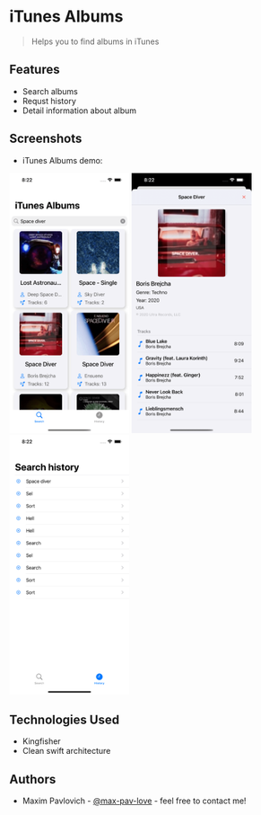 # iTunes Albums
> Helps you to find albums in iTunes

## Features
- Search albums
- Requst history 
- Detail information about album

## Screenshots
- iTunes Albums demo:

<img src="https://github.com/max-pav-love/Evaluation-Test-iOS/blob/main/Screenshots/Search.png" width="214" height="463"> <img src="https://github.com/max-pav-love/Evaluation-Test-iOS/blob/main/Screenshots/Detail.png" width="214" height="463"> <img src="https://github.com/max-pav-love/Evaluation-Test-iOS/blob/main/Screenshots/History.png" width="214" height="463">

## Technologies Used
- Kingfisher
- Clean swift architecture

## Authors
- Maxim Pavlovich - [@max-pav-love](https://github.com/max-pav-love) - feel free to contact me!
